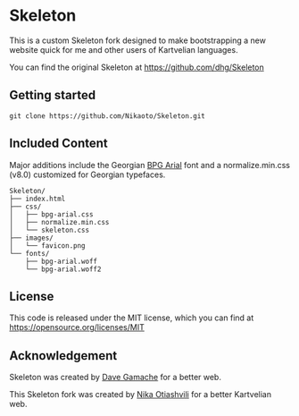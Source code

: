 # Skeleton
This is a custom Skeleton fork designed to make bootstrapping a new website quick for me and other 
users of Kartvelian languages.

You can find the original Skeleton at https://github.com/dhg/Skeleton


## Getting started
`git clone https://github.com/Nikaoto/Skeleton.git`


## Included Content
Major additions include the Georgian [BPG Arial](https://web-fonts.ge/bpg-arial) font and a 
normalize.min.css (v8.0) customized for Georgian typefaces.

```
Skeleton/
├── index.html
├── css/
│   ├── bpg-arial.css
│   ├── normalize.min.css
│   └── skeleton.css
├── images/
│   └── favicon.png
└── fonts/
    ├── bpg-arial.woff
    └── bpg-arial.woff2

```


## License
This code is released under the MIT license, which you can find at 
https://opensource.org/licenses/MIT


## Acknowledgement
Skeleton was created by [Dave Gamache](https://twitter.com/dhg) for a better web.

This Skeleton fork was created by [Nika Otiashvili](https://nika.ninja) for a better Kartvelian web.